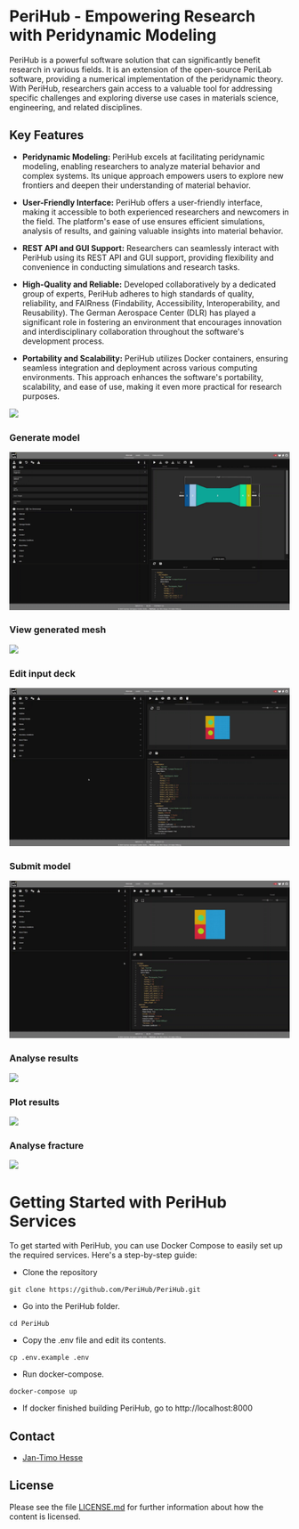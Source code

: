 <!--
SPDX-FileCopyrightText: 2023 PeriHub <https://github.com/PeriHub/PeriHub>

SPDX-License-Identifier: Apache-2.0
-->

# PeriHub - Empowering Research with Peridynamic Modeling

PeriHub is a powerful software solution that can significantly benefit research in various fields. It is an extension of the open-source PeriLab software, providing a numerical implementation of the peridynamic theory. With PeriHub, researchers gain access to a valuable tool for addressing specific challenges and exploring diverse use cases in materials science, engineering, and related disciplines.

## Key Features

- **Peridynamic Modeling:** PeriHub excels at facilitating peridynamic modeling, enabling researchers to analyze material behavior and complex systems. Its unique approach empowers users to explore new frontiers and deepen their understanding of material behavior.

- **User-Friendly Interface:** PeriHub offers a user-friendly interface, making it accessible to both experienced researchers and newcomers in the field. The platform's ease of use ensures efficient simulations, analysis of results, and gaining valuable insights into material behavior.

- **REST API and GUI Support:** Researchers can seamlessly interact with PeriHub using its REST API and GUI support, providing flexibility and convenience in conducting simulations and research tasks.

- **High-Quality and Reliable:** Developed collaboratively by a dedicated group of experts, PeriHub adheres to high standards of quality, reliability, and FAIRness (Findability, Accessibility, Interoperability, and Reusability). The German Aerospace Center (DLR) has played a significant role in fostering an environment that encourages innovation and interdisciplinary collaboration throughout the software's development process.

- **Portability and Scalability:** PeriHub utilizes Docker containers, ensuring seamless integration and deployment across various computing environments. This approach enhances the software's portability, scalability, and ease of use, making it even more practical for research purposes.

![](frontend/app/src/assets/images/PeriHub.drawio.png)

### Generate model

![](frontend/app/src/assets/gif/generateModel.gif)

### View generated mesh

![](frontend/app/src/assets/gif/viewMesh.gif)

### Edit input deck

![](frontend/app/src/assets/gif/editInputDeck.gif)

### Submit model

![](frontend/app/src/assets/gif/runModel.gif)

### Analyse results

![](frontend/app/src/assets/gif/analyseResults.gif)

### Plot results

![](frontend/app/src/assets/gif/plotResults.gif)

### Analyse fracture

![](frontend/app/src/assets/gif/analyseFracture.gif)

# Getting Started with PeriHub Services

To get started with PeriHub, you can use Docker Compose to easily set up the required services. Here's a step-by-step guide:

- Clone the repository

```
git clone https://github.com/PeriHub/PeriHub.git
```

- Go into the PeriHub folder.

```
cd PeriHub
```

- Copy the .env file and edit its contents.

```
cp .env.example .env
```

- Run docker-compose.

```
docker-compose up
```

- If docker finished building PeriHub, go to http://localhost:8000

## Contact

- [Jan-Timo Hesse](mailto:Jan-Timo.Hesse@dlr.de)

## License

Please see the file [LICENSE.md](LICENSE.md) for further information about how the content is licensed.
